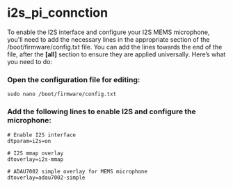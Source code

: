 # i2s_pi_connction

To enable the I2S interface and configure your I2S MEMS microphone, you'll need to add the necessary lines in the appropriate section of the /boot/firmware/config.txt file. You can add the lines towards the end of the file, after the **[all]** section to ensure they are applied universally. Here’s what you need to do:


### Open the configuration file for editing:

```console
sudo nano /boot/firmware/config.txt
```
### Add the following lines to enable I2S and configure the microphone:

```console
# Enable I2S interface
dtparam=i2s=on

# I2S mmap overlay
dtoverlay=i2s-mmap

# ADAU7002 simple overlay for MEMS microphone
dtoverlay=adau7002-simple
```
